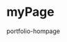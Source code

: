 # myPage
 portfolio-hompage
<!-- https://soyoungpark-tech.github.io/soyoung-Park-portfolio-page/ -->
